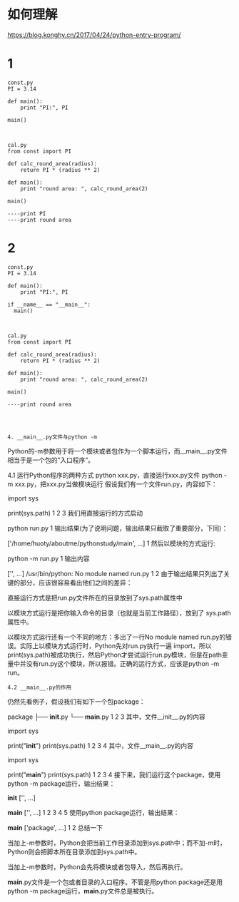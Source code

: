 

# 如何理解

https://blog.konghy.cn/2017/04/24/python-entry-program/

#  1

    const.py
    PI = 3.14

    def main():
        print "PI:", PI

    main()
    
    
    
    cal.py
    from const import PI

    def calc_round_area(radius):
        return PI * (radius ** 2)

    def main():
        print "round area: ", calc_round_area(2)

    main()
    
    ----print PI
    ----print round area
    

#  2

    const.py
    PI = 3.14

    def main():
        print "PI:", PI
  
    if __name__ == "__main__":
      main()
    
   
    
    cal.py
    from const import PI

    def calc_round_area(radius):
        return PI * (radius ** 2)

    def main():
        print "round area: ", calc_round_area(2)

    main()
   
    ----print round area
    
    
    
    
    4. __main__.py文件与python -m
Python的-m参数用于将一个模块或者包作为一个脚本运行，而__main__.py文件相当于是一个包的“入口程序“。

4.1 运行Python程序的两种方式
python xxx.py，直接运行xxx.py文件
python -m xxx.py，把xxx.py当做模块运行
假设我们有一个文件run.py，内容如下：

import sys

print(sys.path)
1
2
3
我们用直接运行的方式启动

python run.py
1
输出结果(为了说明问题，输出结果只截取了重要部分，下同)：

['/home/huoty/aboutme/pythonstudy/main', ...]
1
然后以模块的方式运行:

python -m run.py
1
输出内容

['', ...]
/usr/bin/python: No module named run.py
1
2
由于输出结果只列出了关键的部分，应该很容易看出他们之间的差异：

直接运行方式是把run.py文件所在的目录放到了sys.path属性中

以模块方式运行是把你输入命令的目录（也就是当前工作路径），放到了 sys.path 属性中。

以模块方式运行还有一个不同的地方：多出了一行No module named run.py的错误。实际上以模块方式运行时，Python先对run.py执行一遍 import，所以print(sys.path)被成功执行，然后Python才尝试运行run.py模块，但是在path变量中并没有run.py这个模块，所以报错。正确的运行方式，应该是python -m run。

    
    4.2 __main__.py的作用
仍然先看例子，假设我们有如下一个包package：

package
├── __init__.py
└── __main__.py
1
2
3
其中，文件__init__.py的内容

import sys

print("__init__")
print(sys.path)
1
2
3
4
其中，文件__main__.py的内容

import sys

print("__main__")
print(sys.path)
1
2
3
4
接下来，我们运行这个package，使用python -m package运行，输出结果：

__init__
['', ...]

__main__
['', ...]
1
2
3
4
5
使用python package运行，输出结果：

__main__
['package', ...]
1
2
总结一下

当加上-m参数时，Python会把当前工作目录添加到sys.path中；而不加-m时，Python则会把脚本所在目录添加到sys.path中。

当加上-m参数时，Python会先将模块或者包导入，然后再执行。

__main__.py文件是一个包或者目录的入口程序。不管是用python package还是用python -m package运行，__main__.py文件总是被执行。
    
